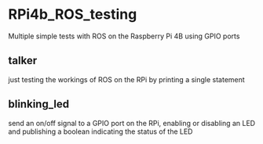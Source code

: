 # RPi4b_ROS_testing
Multiple simple tests with ROS on the Raspberry Pi 4B using GPIO ports

## talker
just testing the workings of ROS on the RPi by printing a single statement

## blinking_led
send an on/off signal to a GPIO port on the RPi, enabling or disabling an LED and publishing a boolean indicating the status of the LED
